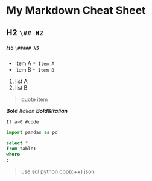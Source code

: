 # My Markdown Cheat Sheet
## H2 `\## H2`
##### H5 `\##### H5`

* Item A `* Item A`
* Item B `* Item B`

1. list A
2. list B

> quote item

**Bold** _Italian_ **_Bold&Italian_**

`If a>0 #code`

```python
import pandas as pd
```

```sql
select * 
from table1
where
;
```

>use sql python cpp(c++) json
